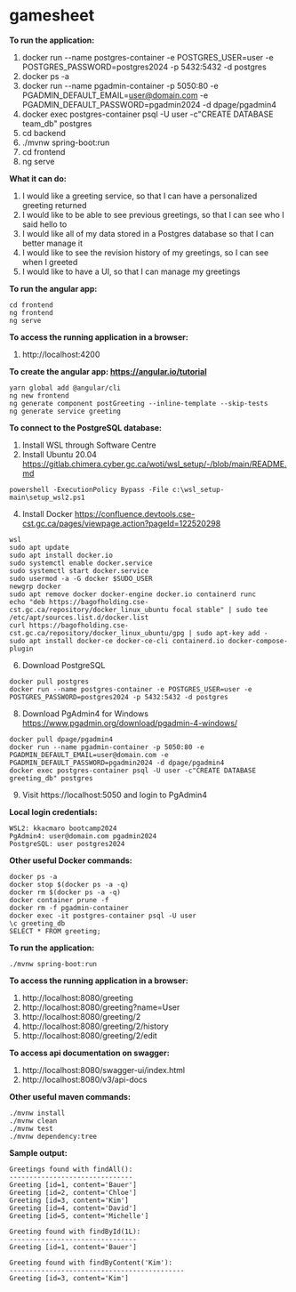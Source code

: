 ﻿# gamesheet

**To run the application:**

1. docker run --name postgres-container -e POSTGRES_USER=user -e POSTGRES_PASSWORD=postgres2024 -p 5432:5432 -d postgres
2. docker ps -a
3. docker run --name pgadmin-container -p 5050:80 -e PGADMIN_DEFAULT_EMAIL=user@domain.com -e PGADMIN_DEFAULT_PASSWORD=pgadmin2024 -d dpage/pgadmin4
4. docker exec postgres-container psql -U user -c"CREATE DATABASE team_db" postgres
5. cd backend
6. ./mvnw spring-boot:run
7. cd frontend
8. ng serve

**What it can do:**

1. I would like a greeting service, so that I can have a personalized greeting returned
2. I would like to be able to see previous greetings, so that I can see who I said hello to
3. I would like all of my data stored in a Postgres database so that I can better manage it
4. I would like to see the revision history of my greetings, so I can see when I greeted
5. I would like to have a UI, so that I can manage my greetings

**To run the angular app:**

```
cd frontend
ng frontend
ng serve
```

**To access the running application in a browser:**

1. http://localhost:4200

**To create the angular app: https://angular.io/tutorial**

```
yarn global add @angular/cli
ng new frontend
ng generate component postGreeting --inline-template --skip-tests
ng generate service greeting

```

**To connect to the PostgreSQL database:**

1. Install WSL through Software Centre
2. Install Ubuntu 20.04 https://gitlab.chimera.cyber.gc.ca/woti/wsl_setup/-/blob/main/README.md

```
powershell -ExecutionPolicy Bypass -File c:\wsl_setup-main\setup_wsl2.ps1
```

4. Install Docker https://confluence.devtools.cse-cst.gc.ca/pages/viewpage.action?pageId=122520298

```
wsl
sudo apt update
sudo apt install docker.io
sudo systemctl enable docker.service
sudo systemctl start docker.service
sudo usermod -a -G docker $SUDO_USER
newgrp docker
sudo apt remove docker docker-engine docker.io containerd runc
echo "deb https://bagofholding.cse-cst.gc.ca/repository/docker_linux_ubuntu focal stable" | sudo tee /etc/apt/sources.list.d/docker.list
curl https://bagofholding.cse-cst.gc.ca/repository/docker_linux_ubuntu/gpg | sudo apt-key add -
sudo apt install docker-ce docker-ce-cli containerd.io docker-compose-plugin
```

6. Download PostgreSQL

```
docker pull postgres
docker run --name postgres-container -e POSTGRES_USER=user -e POSTGRES_PASSWORD=postgres2024 -p 5432:5432 -d postgres
```

8. Download PgAdmin4 for Windows https://www.pgadmin.org/download/pgadmin-4-windows/

```
docker pull dpage/pgadmin4
docker run --name pgadmin-container -p 5050:80 -e PGADMIN_DEFAULT_EMAIL=user@domain.com -e PGADMIN_DEFAULT_PASSWORD=pgadmin2024 -d dpage/pgadmin4
docker exec postgres-container psql -U user -c"CREATE DATABASE greeting_db" postgres
```

9. Visit https://localhost:5050 and login to PgAdmin4

**Local login credentials:**

```
WSL2: kkacmaro bootcamp2024
PgAdmin4: user@domain.com pgadmin2024
PostgreSQL: user postgres2024
```

**Other useful Docker commands:**

```
docker ps -a
docker stop $(docker ps -a -q)
docker rm $(docker ps -a -q)
docker container prune -f
docker rm -f pgadmin-container
docker exec -it postgres-container psql -U user
\c greeting_db
SELECT * FROM greeting;
```

**To run the application:**

```
./mvnw spring-boot:run
```

**To access the running application in a browser:**

1. http://localhost:8080/greeting
2. http://localhost:8080/greeting?name=User
3. http://localhost:8080/greeting/2
4. http://localhost:8080/greeting/2/history
5. http://localhost:8080/greeting/2/edit

**To access api documentation on swagger:**

1. http://localhost:8080/swagger-ui/index.html
2. http://localhost:8080/v3/api-docs

**Other useful maven commands:**

```
./mvnw install
./mvnw clean
./mvnw test
./mvnw dependency:tree
```

**Sample output:**

```
Greetings found with findAll():
-------------------------------
Greeting [id=1, content='Bauer']
Greeting [id=2, content='Chloe']
Greeting [id=3, content='Kim']
Greeting [id=4, content='David']
Greeting [id=5, content='Michelle']

Greeting found with findById(1L):
--------------------------------
Greeting [id=1, content='Bauer']

Greeting found with findByContent('Kim'):
--------------------------------------------
Greeting [id=3, content='Kim']
```
